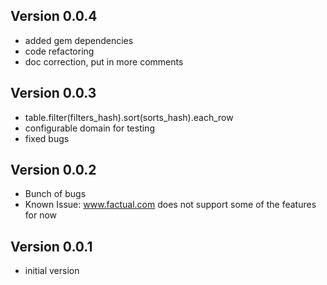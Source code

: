 ## Version 0.0.4
* added gem dependencies
* code refactoring
* doc correction, put in more comments

## Version 0.0.3
* table.filter(filters_hash).sort(sorts_hash).each_row
* configurable domain for testing
* fixed bugs

## Version 0.0.2
* Bunch of bugs
* Known Issue: www.factual.com does not support some of the features for now

## Version 0.0.1
* initial version
